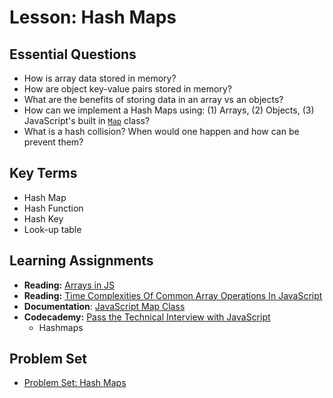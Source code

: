 # Lesson: Hash Maps

## Essential Questions
* How is array data stored in memory?
* How are object key-value pairs stored in memory?
* What are the benefits of storing data in an array vs an objects?
* How can we implement a Hash Maps using: (1) Arrays, (2) Objects, (3) JavaScript's built in [`Map`](https://developer.mozilla.org/en-US/docs/Web/JavaScript/Reference/Global_Objects/Map) class?
* What is a hash collision? When would one happen and how can be prevent them?

## Key Terms
* Hash Map
* Hash Function
* Hash Key
* Look-up table

## Learning Assignments
* **Reading:** [Arrays in JS](https://medium.com/dev-genius/arrays-and-array-in-javascript-345b4f87a232)
* **Reading:** [Time Complexities Of Common Array Operations In JavaScript](https://medium.com/@ashfaqueahsan61/time-complexities-of-common-array-operations-in-javascript-c11a6a65a168)
* **Documentation**: [JavaScript Map Class](https://developer.mozilla.org/en-US/docs/Web/JavaScript/Reference/Global_Objects/Map)
* **Codecademy:** [Pass the Technical Interview with JavaScript](https://www.codecademy.com/learn/paths/pass-the-technical-interview-with-javascript)
  * Hashmaps

## Problem Set
- [Problem Set: Hash Maps](https://github.com/The-Marcy-Lab-School/problem-set-x-hash-maps)
